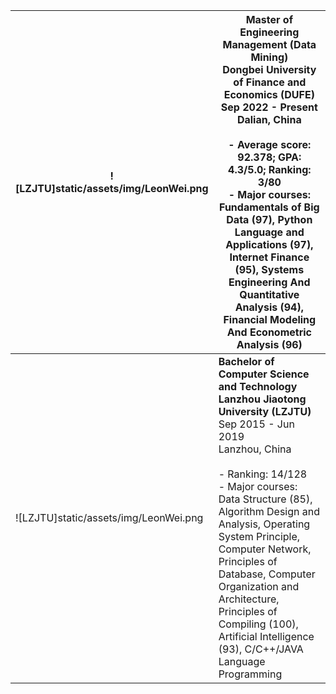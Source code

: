 | ![LZJTU]static/assets/img/LeonWei.png  | **Master of Engineering Management (Data Mining)** <br> **Dongbei University of Finance and Economics (DUFE)** <br> Sep 2022 - Present <br> Dalian, China <br><br> - Average score: 92.378; GPA: 4.3/5.0; Ranking: 3/80 <br> - Major courses: Fundamentals of Big Data (97), Python Language and Applications (97), Internet Finance (95), Systems Engineering And Quantitative Analysis (94), Financial Modeling And Econometric Analysis (96) |
|-------------------------------|--------------------------------------------------------------------------------------------------------------------------------------------------------------------------------------------------------------------------------------------------------------------------------------------------|
| ![LZJTU]static/assets/img/LeonWei.png | **Bachelor of Computer Science and Technology** <br> **Lanzhou Jiaotong University (LZJTU)** <br> Sep 2015 - Jun 2019 <br> Lanzhou, China <br><br> - Ranking: 14/128 <br> - Major courses: Data Structure (85), Algorithm Design and Analysis, Operating System Principle, Computer Network, Principles of Database, Computer Organization and Architecture, Principles of Compiling (100), Artificial Intelligence (93), C/C++/JAVA Language Programming |
